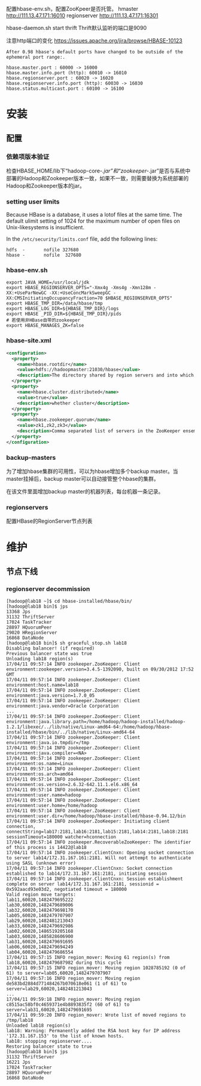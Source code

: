 配置hbase-env.sh，配置ZooKpeer是否托管。
hmaster http://111.13.47.171:16010
regionserver http://111.13.47.171:16301

hbase-daemon.sh start thrift
Thrift默认监听的端口是9090

注意http端口的变化
https://issues.apache.org/jira/browse/HBASE-10123

    After 0.98 hbase's default ports have changed to be outside of the ephemeral port range:.

    hbase.master.port : 60000 -> 16000
    hbase.master.info.port (http): 60010 -> 16010
    hbase.regionserver.port : 60020 -> 16020
    hbase.regionserver.info.port (http): 60030 -> 16030
    hbase.status.multicast.port : 60100 -> 16100



# 安装

## 配置

### 依赖项版本验证

检查HBASE_HOME/lib下“hadoop-core-*.jar”和“zookeeper-*.jar”是否与系统中部署的Hadoop和Zookeeper版本一致，如果不一致，则需要替换为系统部署的Hadoop和Zookeeper版本的jar。

### setting user limits

Because HBase is a database, it uses a lotof files at the same time. The default ulimit setting of 1024 for the maximum number of open files on Unix-likesystems is insufficient.

In the  `/etc/security/limits.conf` file, add the following lines:

```
hdfs  -       nofile 327680
hbase -       nofile  327680
```

### hbase-env.sh

```shell
export JAVA_HOME=/usr/local/jdk
export HBASE_REGIONSERVER_OPTS="-Xmx4g -Xms4g -Xmn128m -XX:+UseParNewGC -XX:+UseConcMarkSweepGC -XX:CMSInitiatingOccupancyFraction=70 $HBASE_REGIONSERVER_OPTS"
export HBASE_TMP_DIR=/data/hbase/tmp
export HBASE_LOG_DIR=${HBASE_TMP_DIR}/logs
export HBASE _PID_DIR=${HBASE_TMP_DIR}/pids
# 若使用非HBase自带的zookeeper
export HBASE_MANAGES_ZK=false
```

### hbase-site.xml

```xml
<configuration>
  <property>
    <name>hbase.rootdir</name>
    <value>hdfs://hadoopmaster:21030/hbase</value>
	<description>The directory shared by region servers and into which HBase persists.</description>
  </property>
  <property>
    <name>hbase.cluster.distributed</name>
    <value>true</value>
    <description>whether cluster</description>
  </property>
  <property>
    <name>hbase.zookeeper.quorum</name>
    <value>zk1,zk2,zk3</value>
    <description>Comma separated list of servers in the ZooKeeper ensemble</description>
  </property>
</configuration>
```

### backup-masters

为了增加hbase集群的可用性，可以为hbase增加多个backup master。当master挂掉后，backup master可以自动接管整个hbase的集群。

在该文件里面增加backup master的机器列表，每台机器一条记录。

### regionservers

配置HBase的RegionServer节点列表

# 维护

## 节点下线

### regionserver decommission

```shell
[hadoop@lab18 ~]$ cd hbase-installed/hbase/bin/
[hadoop@lab18 bin]$ jps
13368 Jps
31132 ThriftServer
17024 TaskTracker
28897 HQuorumPeer
29020 HRegionServer
16868 DataNode
[hadoop@lab18 bin]$ sh graceful_stop.sh lab18
Disabling balancer! (if required)
Previous balancer state was true
Unloading lab18 region(s)
17/04/11 09:57:14 INFO zookeeper.ZooKeeper: Client environment:zookeeper.version=3.4.5-1392090, built on 09/30/2012 17:52 GMT
17/04/11 09:57:14 INFO zookeeper.ZooKeeper: Client environment:host.name=lab18
17/04/11 09:57:14 INFO zookeeper.ZooKeeper: Client environment:java.version=1.7.0_05
17/04/11 09:57:14 INFO zookeeper.ZooKeeper: Client environment:java.vendor=Oracle Corporation
...
17/04/11 09:57:14 INFO zookeeper.ZooKeeper: Client environment:java.library.path=/home/hadoop/hadoop-installed/hadoop-1.2.1/libexec/../lib/native/Linux-amd64-64:/home/hadoop/hbase-installed/hbase/bin/../lib/native/Linux-amd64-64
17/04/11 09:57:14 INFO zookeeper.ZooKeeper: Client environment:java.io.tmpdir=/tmp
17/04/11 09:57:14 INFO zookeeper.ZooKeeper: Client environment:java.compiler=<NA>
17/04/11 09:57:14 INFO zookeeper.ZooKeeper: Client environment:os.name=Linux
17/04/11 09:57:14 INFO zookeeper.ZooKeeper: Client environment:os.arch=amd64
17/04/11 09:57:14 INFO zookeeper.ZooKeeper: Client environment:os.version=2.6.32-642.11.1.el6.x86_64
17/04/11 09:57:14 INFO zookeeper.ZooKeeper: Client environment:user.name=hadoop
17/04/11 09:57:14 INFO zookeeper.ZooKeeper: Client environment:user.home=/home/hadoop
17/04/11 09:57:14 INFO zookeeper.ZooKeeper: Client environment:user.dir=/home/hadoop/hbase-installed/hbase-0.94.12/bin
17/04/11 09:57:14 INFO zookeeper.ZooKeeper: Initiating client connection, connectString=lab17:2181,lab16:2181,lab15:2181,lab14:2181,lab18:2181 sessionTimeout=180000 watcher=hconnection
17/04/11 09:57:14 INFO zookeeper.RecoverableZooKeeper: The identifier of this process is 14422@lab18
17/04/11 09:57:14 INFO zookeeper.ClientCnxn: Opening socket connection to server lab14/172.31.167.161:2181. Will not attempt to authenticate using SASL (unknown error)
17/04/11 09:57:14 INFO zookeeper.ClientCnxn: Socket connection established to lab14/172.31.167.161:2181, initiating session
17/04/11 09:57:14 INFO zookeeper.ClientCnxn: Session establishment complete on server lab14/172.31.167.161:2181, sessionid = 0x592aacd93e03d2, negotiated timeout = 180000
Valid region move targets:
lab11,60020,1482479695222
lab30,60020,1482479689006
lab32,60020,1482479698170
lab05,60020,1482479707907
lab29,60020,1482481213043
lab33,60020,1482479692986
lab02,60020,1486519205168
lab03,60020,1485828606900
lab31,60020,1482479691695
lab06,60020,1482479694249
lab04,60020,1482479686554
17/04/11 09:57:15 INFO region_mover: Moving 61 region(s) from lab18,60020,1482479687982 during this cycle
17/04/11 09:57:15 INFO region_mover: Moving region 1028785192 (0 of 61) to server=lab05,60020,1482479707907
17/04/11 09:57:16 INFO region_mover: Moving region de583bd2884d771484267b070618e061 (1 of 61) to server=lab29,60020,1482481213043
...
17/04/11 09:59:18 INFO region_mover: Moving region c8515ac58bf0c4659371e4b8893835f2 (60 of 61) to server=lab31,60020,1482479691695
17/04/11 09:59:20 INFO region_mover: Wrote list of moved regions to /tmp/lab18
Unloaded lab18 region(s)
lab18: Warning: Permanently added the RSA host key for IP address '172.31.167.153' to the list of known hosts.
lab18: stopping regionserver....
Restoring balancer state to true
[hadoop@lab18 bin]$ jps
31132 ThriftServer
16221 Jps
17024 TaskTracker
28897 HQuorumPeer
16868 DataNode
```
